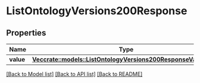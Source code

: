 # ListOntologyVersions200Response

## Properties

Name | Type | Description | Notes
------------ | ------------- | ------------- | -------------
**value** | [**Vec<crate::models::ListOntologyVersions200ResponseValueInner>**](ListOntologyVersions_200_response_value_inner.md) |  | 

[[Back to Model list]](../README.md#documentation-for-models) [[Back to API list]](../README.md#documentation-for-api-endpoints) [[Back to README]](../README.md)


